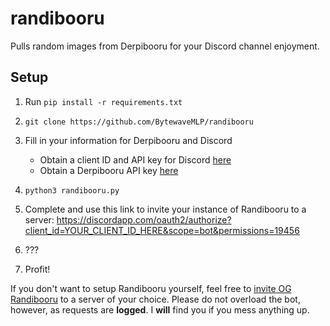 # randibooru
Pulls random images from Derpibooru for your Discord channel enjoyment.

## Setup
1. Run `pip install -r requirements.txt`
2. `git clone https://github.com/BytewaveMLP/randibooru`
3. Fill in your information for Derpibooru and Discord
    - Obtain a client ID and API key for Discord [here](https://discordapp.com/developers/applications/me)
    - Obtain a Derpibooru API key [here](https://derpibooru.org/users/edit)

4. `python3 randibooru.py`
5. Complete and use this link to invite your instance of Randibooru to a server: https://discordapp.com/oauth2/authorize?client_id=YOUR_CLIENT_ID_HERE&scope=bot&permissions=19456
6. ???
7. Profit!

If you don't want to setup Randibooru yourself, feel free to [invite OG Randibooru](https://discordapp.com/oauth2/authorize?client_id=206203876095950850&scope=bot&permissions=19456) to a server of your choice. Please do not overload the bot, however, as requests are **logged**. I **will** find you if you mess anything up.
